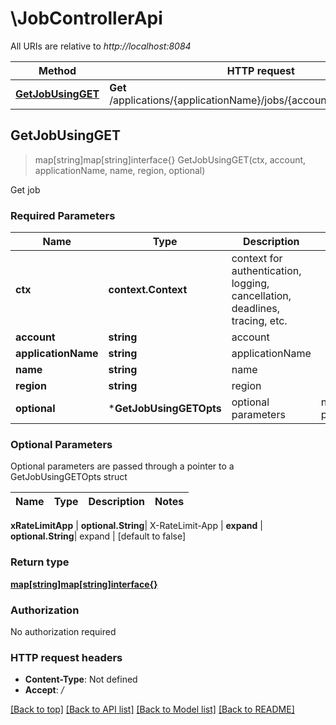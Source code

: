 # \JobControllerApi

All URIs are relative to *http://localhost:8084*

Method | HTTP request | Description
------------- | ------------- | -------------
[**GetJobUsingGET**](JobControllerApi.md#GetJobUsingGET) | **Get** /applications/{applicationName}/jobs/{account}/{region}/{name} | Get job



## GetJobUsingGET

> map[string]map[string]interface{} GetJobUsingGET(ctx, account, applicationName, name, region, optional)

Get job

### Required Parameters


Name | Type | Description  | Notes
------------- | ------------- | ------------- | -------------
**ctx** | **context.Context** | context for authentication, logging, cancellation, deadlines, tracing, etc.
**account** | **string**| account | 
**applicationName** | **string**| applicationName | 
**name** | **string**| name | 
**region** | **string**| region | 
 **optional** | ***GetJobUsingGETOpts** | optional parameters | nil if no parameters

### Optional Parameters

Optional parameters are passed through a pointer to a GetJobUsingGETOpts struct


Name | Type | Description  | Notes
------------- | ------------- | ------------- | -------------




 **xRateLimitApp** | **optional.String**| X-RateLimit-App | 
 **expand** | **optional.String**| expand | [default to false]

### Return type

[**map[string]map[string]interface{}**](map[string]interface{}.md)

### Authorization

No authorization required

### HTTP request headers

- **Content-Type**: Not defined
- **Accept**: */*

[[Back to top]](#) [[Back to API list]](../README.md#documentation-for-api-endpoints)
[[Back to Model list]](../README.md#documentation-for-models)
[[Back to README]](../README.md)

